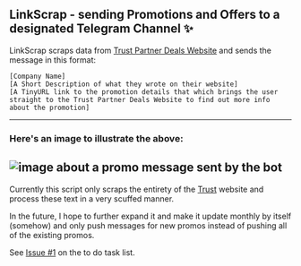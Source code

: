 ## LinkScrap - sending Promotions and Offers to a designated Telegram Channel ✨

LinkScrap scraps data from [Trust Partner Deals Website]("https://trustbank.sg/partner-offers/deals/") and sends the message in this format:

```
[Company Name]
[A Short Description of what they wrote on their website]
[A TinyURL link to the promotion details that which brings the user straight to the Trust Partner Deals Website to find out more info about the promotion]
```

---
### Here's an image to illustrate the above: 
![image about a promo message sent by the bot](https://cdn.discordapp.com/attachments/982267177509986315/1200242467375689758/image.png?ex=65c577e7&is=65b302e7&hm=0c1a600b505a15d51c62cba3eba56f73a01c7bf22c7c7fea94cba06dbdc31afc&)
---

Currently this script only scraps the entirety of the [Trust]("https://trustbank.sg/partner-offers/deals/") website and process these text in a very scuffed manner.

In the future, I hope to further expand it and make it update monthly by itself (somehow) and only push messages for new promos instead of pushing all of the existing promos.

See [Issue #1](https://github.com/legitaxes/LinkScrap/issues/1) on the to do task list.

